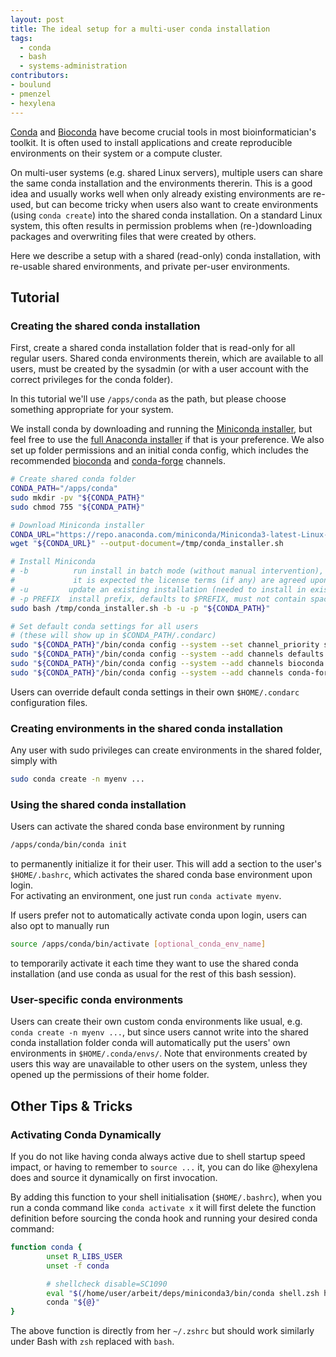 ```yaml
---
layout: post
title: The ideal setup for a multi-user conda installation
tags:
  - conda
  - bash
  - systems-administration
contributors:
- boulund
- pmenzel
- hexylena
---
```


[Conda](https://docs.conda.io/projects/conda/en/stable/) and [Bioconda](https://bioconda.github.io/) have become crucial tools in most bioinformatician's toolkit. It is often used to install applications and create reproducible environments on their system or a compute cluster. 

On multi-user systems (e.g. shared Linux servers), multiple users can share  the same conda installation and the environments thererin. This is a good idea and usually works well when only already existing environments are re-used, but can become tricky when users also want to create environments (using `conda create`) into the shared conda installation. On a standard Linux system, this often results in permission problems when (re-)downloading packages and overwriting files that were created by others.

Here we describe a setup with a shared (read-only) conda installation, with re-usable shared environments, and private per-user environments.

## Tutorial

### Creating the shared conda installation

First, create a shared conda installation folder that is read-only for all regular users. Shared conda environments therein, which are available to all users, must be created by the sysadmin (or with a user account with the correct privileges for the conda folder). 

In this tutorial we'll use `/apps/conda` as the path, but please choose something appropriate for your system.

We install conda by downloading and running the [Miniconda installer](https://repo.anaconda.com/miniconda/), but feel free to use the [full Anaconda installer](https://repo.anaconda.com/archive/) if that is your preference. We also set up folder permissions and an initial conda config, which includes the recommended [bioconda](https://bioconda.github.io/) and [conda-forge](https://conda-forge.org/) channels.

```bash
# Create shared conda folder
CONDA_PATH="/apps/conda"
sudo mkdir -pv "${CONDA_PATH}"
sudo chmod 755 "${CONDA_PATH}"

# Download Miniconda installer
CONDA_URL="https://repo.anaconda.com/miniconda/Miniconda3-latest-Linux-x86_64.sh"
wget "${CONDA_URL}" --output-document=/tmp/conda_installer.sh

# Install Miniconda
# -b          run install in batch mode (without manual intervention),
#             it is expected the license terms (if any) are agreed upon
# -u         update an existing installation (needed to install in existing dir)
# -p PREFIX  install prefix, defaults to $PREFIX, must not contain spaces.
sudo bash /tmp/conda_installer.sh -b -u -p "${CONDA_PATH}"

# Set default conda settings for all users
# (these will show up in $CONDA_PATH/.condarc)
sudo "${CONDA_PATH}"/bin/conda config --system --set channel_priority strict
sudo "${CONDA_PATH}"/bin/conda config --system --add channels defaults
sudo "${CONDA_PATH}"/bin/conda config --system --add channels bioconda
sudo "${CONDA_PATH}"/bin/conda config --system --add channels conda-forge
```

Users can override default conda settings in their own `$HOME/.condarc` configuration files.


### Creating environments in the shared conda installation
Any user with sudo privileges can create environments in the shared folder, simply with
```bash
sudo conda create -n myenv ...
```

### Using the shared conda installation
Users can activate the shared conda base environment by running
```bash
/apps/conda/bin/conda init
```
to permanently initialize it for their user.
This will add a section to the user's `$HOME/.bashrc`, which activates the shared conda base environment upon login.  
For activating an environment, one just run `conda activate myenv`.

If users prefer not to automatically activate conda upon login, users can also opt to manually run 
```bash
source /apps/conda/bin/activate [optional_conda_env_name]
```
to temporarily activate it each time they want to use the shared conda installation (and use conda as usual for the rest of this bash session).



### User-specific conda environments
Users can create their own custom conda environments like usual, e.g. `conda create -n myenv ...`, but since users cannot write into the shared conda installation folder conda will automatically put the users' own environments in `$HOME/.conda/envs/`. Note that environments created by users this way are unavailable to other users on the system, unless they opened up the permissions of their home folder.


## Other Tips & Tricks

### Activating Conda Dynamically

If you do not like having conda always active due to shell startup speed impact, or having to remember to `source ...` it, you can do like @hexylena does and source it dynamically on first invocation.

By adding this function to your shell initialisation (`$HOME/.bashrc`), when you run a conda command like `conda activate x` it will first delete the function definition before sourcing the conda hook and running your desired conda command:

```bash
function conda {
        unset R_LIBS_USER
        unset -f conda

        # shellcheck disable=SC1090
        eval "$(/home/user/arbeit/deps/miniconda3/bin/conda shell.zsh hook)"
        conda "${@}"
}
```

The above function is directly from her `~/.zshrc` but should work similarly under Bash with `zsh` replaced with `bash`.
